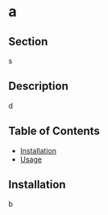 # a
  ## Section
  s

  ## Description
  d

  ## Table of Contents
  * [Installation](#installation)
  * [Usage](#usage)
  

  ## Installation
  b
  ## 
